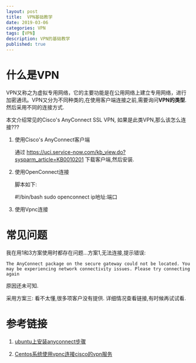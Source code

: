 ```yaml
---
layout: post
title:  VPN基础教学
date: 2019-03-06
categories: VPN
tags: [VPN]
description: VPN的基础教学
published: true
---
```


# 什么是VPN

VPN又称之为虚拟专用网络，它的主要功能是在公用网络上建立专用网络，进行加密通讯。VPN又分为不同种类的,在使用客户端连接之前,需要询问**VPN的类型**. 然后采用不同的连接方式.

本文介绍常见的Cisco's AnyConnect SSL VPN, 如果是此类VPN,那么该怎么连接???

1. 使用Cisco's AnyConnect客户端

    通过 https://uci.service-now.com/kb_view.do?sysparm_article=KB0010201 下载客户端,然后安装.

2. 使用OpenConnect连接

    脚本如下: 

    #!/bin/bash
    sudo openconnect ip地址:端口

3. 使用Vpnc连接

# 常见问题

我在用1和3方案使用时都存在问题...方案1,无法连接,提示错误:

    The AnyConnect package on the secure gateway could not be located. You may be experiencing network connectivity issues. Please try connecting again

原因还未可知.

采用方案三: 看不太懂,很多项客户没有提供. 详细情况查看链接,有时候再试试看.

# 参考链接

1. <a href="https://www.jianshu.com/p/e66198ac22cb">ubuntu上安装anyconnect步骤</a>

2. <a href="https://blog.zzstudio.net/system/article_1228.html">Centos系统使用vpnc连接cisco的vpn服务</a>